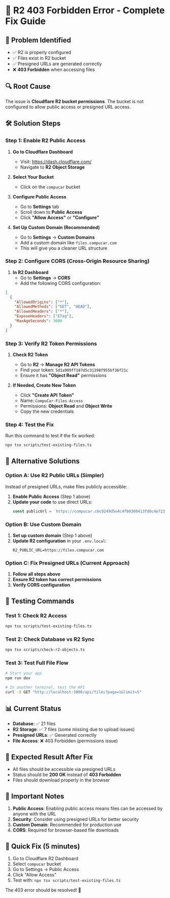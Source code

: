 # 🔧 R2 403 Forbidden Error - Complete Fix Guide

## 🎯 **Problem Identified**
- ✅ R2 is properly configured
- ✅ Files exist in R2 bucket
- ✅ Presigned URLs are generated correctly
- ❌ **403 Forbidden** when accessing files

## 🔍 **Root Cause**
The issue is **Cloudflare R2 bucket permissions**. The bucket is not configured to allow public access or presigned URL access.

## 🛠️ **Solution Steps**

### Step 1: Enable R2 Public Access
1. **Go to Cloudflare Dashboard**
   - Visit: https://dash.cloudflare.com/
   - Navigate to **R2 Object Storage**

2. **Select Your Bucket**
   - Click on the `compucar` bucket

3. **Configure Public Access**
   - Go to **Settings** tab
   - Scroll down to **Public Access**
   - Click **"Allow Access"** or **"Configure"**

4. **Set Up Custom Domain (Recommended)**
   - Go to **Settings** → **Custom Domains**
   - Add a custom domain like `files.compucar.com`
   - This will give you a cleaner URL structure

### Step 2: Configure CORS (Cross-Origin Resource Sharing)
1. **In R2 Dashboard**
   - Go to **Settings** → **CORS**
   - Add the following CORS configuration:

```json
[
  {
    "AllowedOrigins": ["*"],
    "AllowedMethods": ["GET", "HEAD"],
    "AllowedHeaders": ["*"],
    "ExposeHeaders": ["ETag"],
    "MaxAgeSeconds": 3000
  }
]
```

### Step 3: Verify R2 Token Permissions
1. **Check R2 Token**
   - Go to **R2** → **Manage R2 API Tokens**
   - Find your token: `5d1a909ff187d5c31398f955bf36f21c`
   - Ensure it has **"Object Read"** permissions

2. **If Needed, Create New Token**
   - Click **"Create API Token"**
   - Name: `CompuCar-Files-Access`
   - Permissions: **Object Read** and **Object Write**
   - Copy the new credentials

### Step 4: Test the Fix
Run this command to test if the fix worked:

```bash
npx tsx scripts/test-existing-files.ts
```

## 🔄 **Alternative Solutions**

### Option A: Use R2 Public URLs (Simpler)
Instead of presigned URLs, make files publicly accessible:

1. **Enable Public Access** (Step 1 above)
2. **Update your code** to use direct URLs:
   ```typescript
   const publicUrl = `https://compucar.c6c9249d5e4c4fb0308413fd8c4e7239.r2.cloudflarestorage.com/${file.r2Key}`;
   ```

### Option B: Use Custom Domain
1. **Set up custom domain** (Step 1 above)
2. **Update R2 configuration** in your `.env.local`:
   ```env
   R2_PUBLIC_URL=https://files.compucar.com
   ```

### Option C: Fix Presigned URLs (Current Approach)
1. **Follow all steps above**
2. **Ensure R2 token has correct permissions**
3. **Verify CORS configuration**

## 🧪 **Testing Commands**

### Test 1: Check R2 Access
```bash
npx tsx scripts/test-existing-files.ts
```

### Test 2: Check Database vs R2 Sync
```bash
npx tsx scripts/check-r2-objects.ts
```

### Test 3: Test Full File Flow
```bash
# Start your app
npm run dev

# In another terminal, test the API
curl -X GET "http://localhost:3000/api/files?page=1&limit=5"
```

## 📊 **Current Status**
- **Database**: ✅ 21 files
- **R2 Storage**: ✅ 7 files (some missing due to upload issues)
- **Presigned URLs**: ✅ Generated correctly
- **File Access**: ❌ 403 Forbidden (permissions issue)

## 🎯 **Expected Result After Fix**
- All files should be accessible via presigned URLs
- Status should be **200 OK** instead of **403 Forbidden**
- Files should download properly in the browser

## 🚨 **Important Notes**
1. **Public Access**: Enabling public access means files can be accessed by anyone with the URL
2. **Security**: Consider using presigned URLs for better security
3. **Custom Domain**: Recommended for production use
4. **CORS**: Required for browser-based file downloads

## 🔧 **Quick Fix (5 minutes)**
1. Go to Cloudflare R2 Dashboard
2. Select `compucar` bucket
3. Go to Settings → Public Access
4. Click "Allow Access"
5. Test with: `npx tsx scripts/test-existing-files.ts`

The 403 error should be resolved! 🎉
